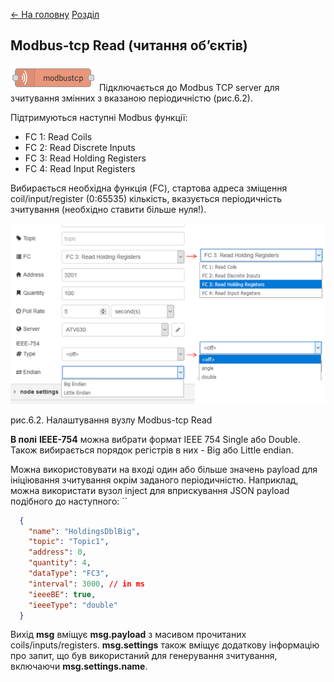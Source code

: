 [<- На головну](../)  [Розділ](README.md)

## Modbus-tcp Read (читання об’єктів)

![img](media/mbtcp_read.png) Підключається до Modbus TCP server для зчитування змінних з вказаною періодичністю (рис.6.2). 

Підтримуються наступні Modbus функції:

- FC 1: Read Coils
- FC 2: Read Discrete Inputs
- FC 3: Read Holding Registers
- FC 4: Read Input Registers

Вибирається необхідна функція (FC), стартова адреса зміщення coil/input/register (0:65535) кількість, вказується періодичність зчитування (необхідно ставити більше нуля!). 

![img](media/6_2.png)

рис.6.2. Налаштування вузлу Modbus-tcp Read

**В полі** **IEEE-754** можна вибрати формат IEEE 754 Single або Double. Також вибирається порядок регістрів в них - Big або Little endian.

Можна використовувати на вході один або більше значень payload для ініціювання зчитування окрім заданого періодичністю. Наприклад, можна використати вузол inject для вприскування  JSON payload подібного до наступного: ``

```json
  {
    "name": "HoldingsDblBig",
    "topic": "Topic1",
    "address": 0,
    "quantity": 4,
    "dataType": "FC3",
    "interval": 3000, // in ms
    "ieeeBE": true,
    "ieeeType": "double"
  }   
```

Вихід **msg** вміщує **msg.payload** з масивом прочитаних coils/inputs/registers. **msg.settings** також вміщує додаткову інформацію про запит, що був використаний для генерування зчитування, включаючи **msg.settings.name**. 